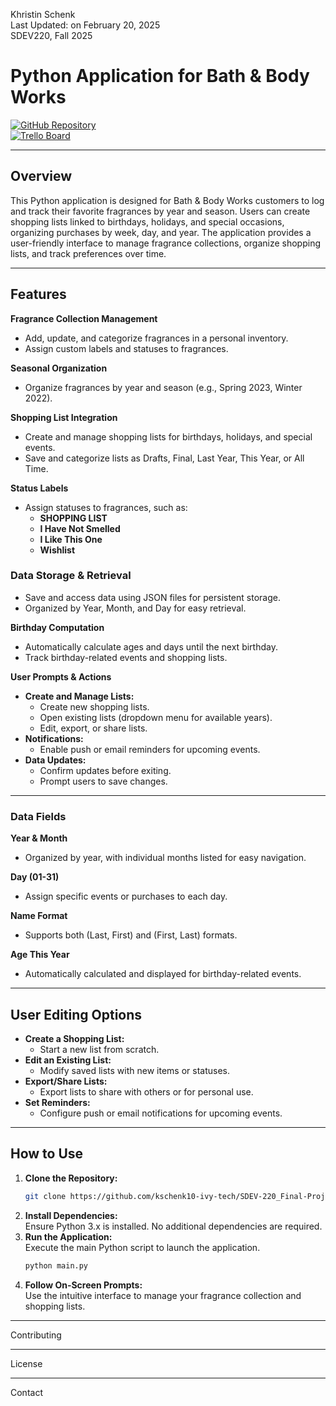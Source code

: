 Khristin Schenk<br>
Last Updated: on February 20, 2025<br>
SDEV220, Fall 2025<br>

# Python Application for Bath & Body Works

[![GitHub Repository](https://img.shields.io/badge/GitHub-Repository-blue)](https://github.com/kschenk10-ivy-tech/SDEV-220_Final-Project)  
[![Trello Board](https://img.shields.io/badge/Trello-Board-blue)](https://trello.com/invite/b/67b7abfc18f18ce15b085bfb/ATTI33b20571a5d8fcfcf77f75b7131772531A707EB3/sdev-220)

---

## Overview  
This Python application is designed for Bath & Body Works customers to log and track their favorite fragrances by year and season. Users can create shopping lists linked to birthdays, holidays, and special occasions, organizing purchases by week, day, and year. The application provides a user-friendly interface to manage fragrance collections, organize shopping lists, and track preferences over time.

---

## Features  

**Fragrance Collection Management**  
- Add, update, and categorize fragrances in a personal inventory.  
- Assign custom labels and statuses to fragrances.  

**Seasonal Organization**  
- Organize fragrances by year and season (e.g., Spring 2023, Winter 2022).  

**Shopping List Integration**  
- Create and manage shopping lists for birthdays, holidays, and special events.  
- Save and categorize lists as Drafts, Final, Last Year, This Year, or All Time.  

**Status Labels**  
- Assign statuses to fragrances, such as:  
  - **SHOPPING LIST**  
  - **I Have Not Smelled**  
  - **I Like This One**  
  - **Wishlist**  

### **Data Storage & Retrieval**  
- Save and access data using JSON files for persistent storage.  
- Organized by Year, Month, and Day for easy retrieval.  

**Birthday Computation**  
- Automatically calculate ages and days until the next birthday.  
- Track birthday-related events and shopping lists.  

**User Prompts & Actions**  
- **Create and Manage Lists:**  
  - Create new shopping lists.  
  - Open existing lists (dropdown menu for available years).  
  - Edit, export, or share lists.  
- **Notifications:**  
  - Enable push or email reminders for upcoming events.  
- **Data Updates:**  
  - Confirm updates before exiting.  
  - Prompt users to save changes.  

---

### Data Fields  

**Year & Month**  
- Organized by year, with individual months listed for easy navigation.  

**Day (01-31)**  
- Assign specific events or purchases to each day.  

**Name Format**  
- Supports both (Last, First) and (First, Last) formats.  

**Age This Year**  
- Automatically calculated and displayed for birthday-related events.  

---

## User Editing Options  

- **Create a Shopping List:**  
  - Start a new list from scratch.  
- **Edit an Existing List:**  
  - Modify saved lists with new items or statuses.  
- **Export/Share Lists:**  
  - Export lists to share with others or for personal use.  
- **Set Reminders:**  
  - Configure push or email notifications for upcoming events.  

---

## How to Use  

1. **Clone the Repository:**  
   ```bash
   git clone https://github.com/kschenk10-ivy-tech/SDEV-220_Final-Project.git
   ```
2. **Install Dependencies:**  
   Ensure Python 3.x is installed. No additional dependencies are required.  
3. **Run the Application:**  
   Execute the main Python script to launch the application.  
   ```bash
   python main.py
   ```
4. **Follow On-Screen Prompts:**  
   Use the intuitive interface to manage your fragrance collection and shopping lists.  

---

Contributing 
<!--
Contributions are welcome! Please fork the repository and submit a pull request with your changes.  
-->
---

License 
<!--
This project is licensed under the MIT License. See the [LICENSE](https://github.com/kschenk10-ivy-tech/SDEV-220_Final-Project/blob/main/LICENSE) file for details.  
-->
---

Contact
<!--
For questions or feedback, please contact the repository owner or open an issue on GitHub.  
-->

